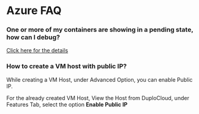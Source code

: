 # Azure FAQ

### One or more of my containers are showing in a pending state, how can I debug? <a href="#7-toc-title" id="7-toc-title"></a>

[Click here for the details](../aws/aws-faq.md#7-toc-title)

### How to create a VM host with public IP? <a href="#9-toc-title" id="9-toc-title"></a>

While creating a VM Host, under Advanced Option, you can enable Public IP.

For the already created VM Host, View the Host from DuploCloud, under Features Tab, select the option **Enable Public IP**

